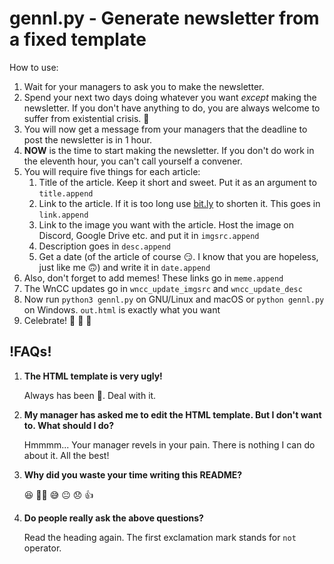# gennl.py - Generate newsletter from a fixed template
How to use:
1. Wait for your managers to ask you to make the newsletter.
2. Spend your next two days doing whatever you want _except_ making the newsletter. If you don't have anything to do, you are always welcome to suffer from existential crisis. :slightly_smiling_face:
3. You will now get a message from your managers that the deadline to post the newsletter is in 1 hour.
4. **NOW** is the time to start making the newsletter. If you don't do work in the eleventh hour, you can't call yourself a convener.
5. You will require five things for each article:
    1. Title of the article. Keep it short and sweet. Put it as an argument to `title.append`
    2. Link to the article. If it is too long use [bit.ly](https://bitly.com/) to shorten it. This goes in `link.append`
    3. Link to the image you want with the article. Host the image on Discord, Google Drive etc. and put it in `imgsrc.append`
    4. Description goes in `desc.append`
    5. Get a date (of the article of course :smirk:. I know that you are hopeless, just like me :upside_down_face:) and write it in `date.append`
6. Also, don't forget to add memes! These links go in `meme.append`
7. The WnCC updates go in `wncc_update_imgsrc` and `wncc_update_desc`
8. Now run `python3 gennl.py` on GNU/Linux and macOS or `python gennl.py` on Windows. `out.html` is exactly what you want
9. Celebrate! :tada: :confetti_ball: :sparkler:

## !FAQs!
1. **The HTML template is very ugly!**

   Always has been :gun:. Deal with it.

2. **My manager has asked me to edit the HTML template. But I don't want to. What should I do?**

   Hmmmm... Your manager revels in your pain. There is nothing I can do about it. All the best!

3. **Why did you waste your time writing this README?**

   :laughing: :man_shrugging: :sweat_smile: :neutral_face: :disappointed: :+1:

4. **Do people really ask the above questions?**

   Read the heading again. The first exclamation mark stands for `not` operator.